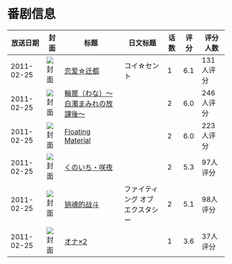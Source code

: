 # 番剧信息

|放送日期|封面|标题|日文标题|话数|评分|评分人数|
|---|---|---|---|---|---|---|
|2011-02-25|![封面](https://lain.bgm.tv/pic/cover/c/10/c9/14890_b4vJj.jpg)|[恋爱☆迁都](https://bangumi.tv/subject/14890)|コイ☆セント|1|6.1|131人评分|
|2011-02-25|![封面](https://bangumi.tv/img/no_icon_subject.png)|[輪罠（わな）～白濁まみれの放課後～](https://bangumi.tv/subject/62467)||2|6.0|246人评分|
|2011-02-25|![封面](https://bangumi.tv/img/no_icon_subject.png)|[Floating Material](https://bangumi.tv/subject/62535)||2|6.0|223人评分|
|2011-02-25|![封面](https://bangumi.tv/img/no_icon_subject.png)|[くのいち・咲夜](https://bangumi.tv/subject/63379)||2|5.3|97人评分|
|2011-02-25|![封面](https://bangumi.tv/img/no_icon_subject.png)|[销魂的战斗](https://bangumi.tv/subject/74474)|ファイティング オブ エクスタシー|2|5.1|98人评分|
|2011-02-25|![封面](https://bangumi.tv/img/no_icon_subject.png)|[オナ×2](https://bangumi.tv/subject/113372)||1|3.6|37人评分|
